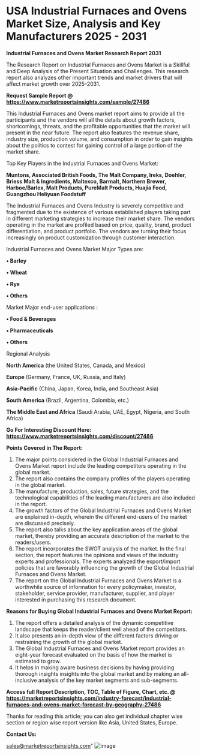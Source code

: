 # USA Industrial Furnaces and Ovens Market Size, Analysis and Key Manufacturers 2025 - 2031

<strong>Industrial Furnaces and Ovens Market Research Report 2031</strong>

The Research Report on Industrial Furnaces and Ovens Market is a Skillful and Deep Analysis of the Present Situation and Challenges. This research report also analyzes other important trends and market drivers that will affect market growth over 2025-2031.

<strong>Request Sample Report @ <a href=https://www.marketreportsinsights.com/sample/27486>https://www.marketreportsinsights.com/sample/27486</a></strong>

This Industrial Furnaces and Ovens market report aims to provide all the participants and the vendors will all the details about growth factors, shortcomings, threats, and the profitable opportunities that the market will present in the near future. The report also features the revenue share, industry size, production volume, and consumption in order to gain insights about the politics to contest for gaining control of a large portion of the market share.

Top Key Players in the Industrial Furnaces and Ovens Market:

<strong>Muntons, Associated British Foods, The Malt Company, Ireks, Doehler, Briess Malt & Ingredients, Maltexco, Barmalt, Northern Brewer, Harboe/Barlex, Malt Products, PureMalt Products, Huajia Food, Guangzhou Heliyuan Foodstuff</strong>

The Industrial Furnaces and Ovens Industry is severely competitive and fragmented due to the existence of various established players taking part in different marketing strategies to increase their market share. The vendors operating in the market are profiled based on price, quality, brand, product differentiation, and product portfolio. The vendors are turning their focus increasingly on product customization through customer interaction.

Industrial Furnaces and Ovens Market Major Types are:

<strong>• Barley

• Wheat

• Rye

• Others</strong>

Market Major end-user applications :

<strong>• Food & Beverages

• Pharmaceuticals

• Others</strong>

Regional Analysis

</u><strong><b>North America</b></strong> (the United States, Canada, and Mexico)

<strong><b>Europe </b></strong>(Germany, France, UK, Russia, and Italy)

<strong><b>Asia-Pacific</b></strong> (China, Japan, Korea, India, and Southeast Asia)

<strong><b>South America</b></strong> (Brazil, Argentina, Colombia, etc.)

<strong><b>The Middle East and Africa</b></strong> (Saudi Arabia, UAE, Egypt, Nigeria, and South Africa)

<strong>Go For Interesting Discount Here: <a href=https://www.marketreportsinsights.com/discount/27486>https://www.marketreportsinsights.com/discount/27486</a></strong>

<strong>Points Covered in The Report:</strong>
<ol>
  <li>The major points considered in the Global Industrial Furnaces and Ovens Market report include the leading competitors operating in the global market.</li>
  <li>The report also contains the company profiles of the players operating in the global market.</li>
  <li>The manufacture, production, sales, future strategies, and the technological capabilities of the leading manufacturers are also included in the report.</li>
  <li>The growth factors of the Global Industrial Furnaces and Ovens Market are explained in-depth, wherein the different end-users of the market are discussed precisely.</li>
  <li>The report also talks about the key application areas of the global market, thereby providing an accurate description of the market to the readers/users.</li>
  <li>The report incorporates the SWOT analysis of the market. In the final section, the report features the opinions and views of the industry experts and professionals. The experts analyzed the export/import policies that are favorably influencing the growth of the Global Industrial Furnaces and Ovens Market.</li>
  <li>The report on the Global Industrial Furnaces and Ovens Market is a worthwhile source of information for every policymaker, investor, stakeholder, service provider, manufacturer, supplier, and player interested in purchasing this research document.</li>
</ol>
<strong>Reasons for Buying Global Industrial Furnaces and Ovens Market Report:</strong>

<ol>
  <li>The report offers a detailed analysis of the dynamic competitive landscape that keeps the reader/client well ahead of the competitors.</li>
  <li>It also presents an in-depth view of the different factors driving or restraining the growth of the global market.</li>
  <li>The Global Industrial Furnaces and Ovens Market report provides an eight-year forecast evaluated on the basis of how the market is estimated to grow.</li>
  <li>It helps in making aware business decisions by having providing thorough insights insights into the global market and by making an all-inclusive analysis of the key market segments and sub-segments.</li>
</ol>
<strong>Access full Report Description, TOC, Table of Figure, Chart, etc. @ <a href=https://marketreportsinsights.com/industry-forecast/industrial-furnaces-and-ovens-market-forecast-by-geography-27486>https://marketreportsinsights.com/industry-forecast/industrial-furnaces-and-ovens-market-forecast-by-geography-27486</a></strong>


Thanks for reading this article; you can also get individual chapter wise section or region wise report version like Asia, United States, Europe.

<strong>Contact Us:</strong>

sales@marketreportsinsights.com"
![image](https://github.com/user-attachments/assets/8c4ef889-6fa5-4d4e-bbcd-a1ba17a41f6b)

